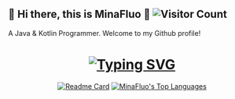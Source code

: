 ## 👻 Hi there, this is MinaFluo 👋  ![Visitor Count](https://profile-counter.glitch.me/egmsia01/count.svg)
 
A Java & Kotlin Programmer. Welcome to my Github profile!

<h1 align="center">
	<a href="https://git.io/typing-svg"><img src="https://readme-typing-svg.demolab.com?font=Fira+Code&pause=1000&width=435&separator=%3C&lines=System.out.println(%22Hello+World+!%22);" alt="Typing SVG" /></a>
</h1>
<div align="center">

[![Readme Card](https://github-readme-stats-one-bice.vercel.app/api?username=MinaFluo&show_icons=true&line_height=40&role=OWNER,ORGANIZATION_MEMBER,COLLABORATOR)](https://github.com/MinaFluo)
[![MinaFluo's Top Languages](https://github-readme-stats.vercel.app/api/top-langs/?username=MinaFluo&show_icons=true&role=OWNER,ORGANIZATION_MEMBER,COLLABORATOR)](https://github.com/MinaFluo)

</div>
